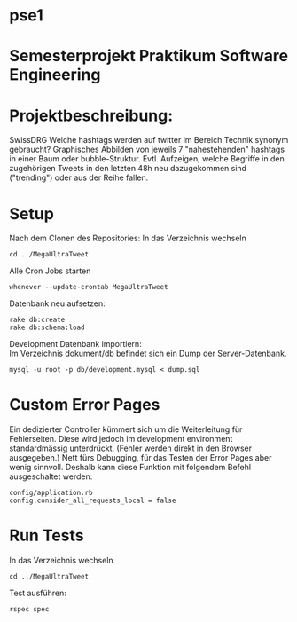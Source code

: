 # pse1
Semesterprojekt Praktikum Software Engineering
==============================================
# Projektbeschreibung:
SwissDRG
Welche hashtags werden auf twitter im Bereich Technik synonym gebraucht?
Graphisches Abbilden von jeweils 7 "nahestehenden" hashtags in einer Baum oder bubble-Struktur.
Evtl. Aufzeigen, welche Begriffe in den zugehörigen Tweets in den letzten 48h neu dazugekommen
sind ("trending") oder aus der Reihe fallen.

# Setup
Nach dem Clonen des Repositories:
In das Verzeichnis wechseln
```
cd ../MegaUltraTweet
```
Alle Cron Jobs starten
```
whenever --update-crontab MegaUltraTweet
```
Datenbank neu aufsetzen:
```
rake db:create
rake db:schema:load
```
Development Datenbank importiern:  
Im Verzeichnis dokument/db befindet sich ein Dump der Server-Datenbank.
```
mysql -u root -p db/development.mysql < dump.sql
```

# Custom Error Pages
Ein dedizierter Controller kümmert sich um die Weiterleitung für Fehlerseiten. Diese wird jedoch im development environment standardmässig unterdrückt. (Fehler werden direkt in den Browser ausgegeben.) Nett fürs Debugging, für das Testen der Error Pages aber wenig sinnvoll. Deshalb kann diese Funktion mit folgendem Befehl ausgeschaltet werden:
```
config/application.rb
config.consider_all_requests_local = false
```

# Run Tests
In das Verzeichnis wechseln
```
cd ../MegaUltraTweet
```
Test ausführen:
```
rspec spec
```
